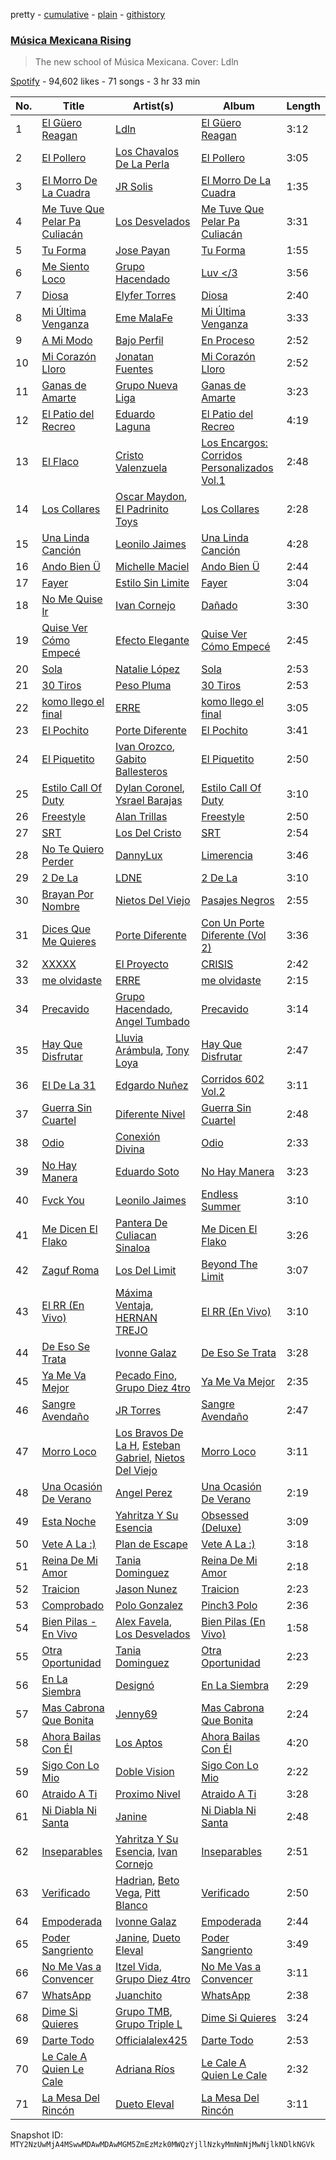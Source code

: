 pretty - [cumulative](/playlists/cumulative/37i9dQZF1DX10A9MXc7csF.md) - [plain](/playlists/plain/37i9dQZF1DX10A9MXc7csF) - [githistory](https://github.githistory.xyz/mackorone/spotify-playlist-archive/blob/main/playlists/plain/37i9dQZF1DX10A9MXc7csF)

### [Música Mexicana Rising](https://open.spotify.com/playlist/37i9dQZF1DX10A9MXc7csF)

> The new school of Música Mexicana\. Cover: Ldln

[Spotify](https://open.spotify.com/user/spotify) - 94,602 likes - 71 songs - 3 hr 33 min

| No. | Title | Artist(s) | Album | Length |
|---|---|---|---|---|
| 1 | [El Güero Reagan](https://open.spotify.com/track/2NtdZRTrLecERsYqZZv5Av) | [Ldln](https://open.spotify.com/artist/6zUohwxj78LtEvlXR4T8fU) | [El Güero Reagan](https://open.spotify.com/album/3z0hSNoK8yEuudWAeuhgct) | 3:12 |
| 2 | [El Pollero](https://open.spotify.com/track/4ThjCHeQomkKoHcCBEenWR) | [Los Chavalos De La Perla](https://open.spotify.com/artist/5w2CwSVYz9o6NUY4RgpCCO) | [El Pollero](https://open.spotify.com/album/5HqTNH8UkhBWWr3H6amZ8C) | 3:05 |
| 3 | [El Morro De La Cuadra](https://open.spotify.com/track/4WhNJBv7kWWoQL2w1zpOSl) | [JR Solis](https://open.spotify.com/artist/2XwuNfW0pS0qb2Mv3iWwrv) | [El Morro De La Cuadra](https://open.spotify.com/album/4PKdlKBjwogesrFS1aneCG) | 1:35 |
| 4 | [Me Tuve Que Pelar Pa Culiacán](https://open.spotify.com/track/1Ltvt6fkT1Pq6t9r70Qe94) | [Los Desvelados](https://open.spotify.com/artist/0JqtmoAuCmkDrdfpHzBBW9) | [Me Tuve Que Pelar Pa Culiacán](https://open.spotify.com/album/60L8KEOT1XsBxkni1EiAlR) | 3:31 |
| 5 | [Tu Forma](https://open.spotify.com/track/0K6oPQDNwG2rMxRuZzWnrz) | [Jose Payan](https://open.spotify.com/artist/3bu6KHyIXxHN29fYhOmQZd) | [Tu Forma](https://open.spotify.com/album/387B38c0gvCoycIJTWZ3Cb) | 1:55 |
| 6 | [Me Siento Loco](https://open.spotify.com/track/35r1E5YvHbESFBjFcWamf6) | [Grupo Hacendado](https://open.spotify.com/artist/06hHiaGkSEyRusl6n2iK3M) | [Luv </3](https://open.spotify.com/album/0MkWhjSNki4PXtKYH26T5L) | 3:56 |
| 7 | [Diosa](https://open.spotify.com/track/5WBLjdaWZjvCGu8KKByxMm) | [Elyfer Torres](https://open.spotify.com/artist/6v4FYm6JuGr0v5F2BVMJGe) | [Diosa](https://open.spotify.com/album/73DZk9XutCRIbqIePKrcLF) | 2:40 |
| 8 | [Mi Última Venganza](https://open.spotify.com/track/0jteQrCsuLwAJAMEZdr8dU) | [Eme MalaFe](https://open.spotify.com/artist/4RFrAp13K0fHKH7IpSdKxi) | [Mi Última Venganza](https://open.spotify.com/album/6wfOTvn87F3laVFBRJdLtm) | 3:33 |
| 9 | [A Mi Modo](https://open.spotify.com/track/5ySVMl1GhcaQ3erDe1PtWj) | [Bajo Perfil](https://open.spotify.com/artist/04CzckYeljqT6be7fR954D) | [En Proceso](https://open.spotify.com/album/5K0PyG668je3HlQgjCu5yp) | 2:52 |
| 10 | [Mi Corazón Lloro](https://open.spotify.com/track/3n4jtmfkK13dHLfVPyfjZg) | [Jonatan Fuentes](https://open.spotify.com/artist/36qA1UP5SWF0hAI313hprG) | [Mi Corazón Lloro](https://open.spotify.com/album/10AOfjxBfLkbJ9XTQBFHuy) | 2:52 |
| 11 | [Ganas de Amarte](https://open.spotify.com/track/7FzqgB7Ho4mMCXXPrZFGRv) | [Grupo Nueva Liga](https://open.spotify.com/artist/0iVRaTxHkNNvEaY1SOD8dk) | [Ganas de Amarte](https://open.spotify.com/album/6RGTD8Hrab0jvfgP3Z56Tt) | 3:23 |
| 12 | [El Patio del Recreo](https://open.spotify.com/track/57euVTGPIu9ctFHs5PvjNV) | [Eduardo Laguna](https://open.spotify.com/artist/0Av9PpyBkQ2p9rwuvrfx2B) | [El Patio del Recreo](https://open.spotify.com/album/3TaL6RfqObbnteKNqTkXxl) | 4:19 |
| 13 | [El Flaco](https://open.spotify.com/track/3I2Eidf1fQyEqax4ICknSN) | [Cristo Valenzuela](https://open.spotify.com/artist/6so6Y6StW5QYgbh8LYytwN) | [Los Encargos: Corridos Personalizados Vol.1](https://open.spotify.com/album/6OqVN25YuE5lhF27nMjgCr) | 2:48 |
| 14 | [Los Collares](https://open.spotify.com/track/46FdwGMcgz6gik4RCpWBAW) | [Oscar Maydon](https://open.spotify.com/artist/3l9G1G9MxH6DaRhwLklaf5), [El Padrinito Toys](https://open.spotify.com/artist/04mzq9GH08zOBRdV2gzmXm) | [Los Collares](https://open.spotify.com/album/1JKGaS4Mr4ZjFRlbDbAFzf) | 2:28 |
| 15 | [Una Linda Canción](https://open.spotify.com/track/3MZ7iOuTBONZuBkiFtCEgn) | [Leonilo Jaimes](https://open.spotify.com/artist/0n7CmDFQT0O48cLiBHx7XH) | [Una Linda Canción](https://open.spotify.com/album/1K9iqpu7B6SJ00AluBmIRw) | 4:28 |
| 16 | [Ando Bien Ü](https://open.spotify.com/track/1x6o9oZPUhniTVaSsqPtX8) | [Michelle Maciel](https://open.spotify.com/artist/4WFwvZ4L8FZbt3qubbQJS6) | [Ando Bien Ü](https://open.spotify.com/album/0HdJEOLEX1nw0XEaFNsmST) | 2:44 |
| 17 | [Fayer](https://open.spotify.com/track/3vnA3XGgCmYuDJBJ5GyTPn) | [Estilo Sin Limite](https://open.spotify.com/artist/3EhvqOxws7gMwok2Z9XOjd) | [Fayer](https://open.spotify.com/album/2YCkZ9WQZ8Ctz0tI4L7MIB) | 3:04 |
| 18 | [No Me Quise Ir](https://open.spotify.com/track/2JltnZUDzrxKuwNjkK5N6Q) | [Ivan Cornejo](https://open.spotify.com/artist/6PH3FLQAxtqYy46Zv08bpV) | [Dañado](https://open.spotify.com/album/1i5VsPI1sXn847oHyXyZCh) | 3:30 |
| 19 | [Quise Ver Cómo Empecé](https://open.spotify.com/track/51AtNwSp96OMUywgEr6BhF) | [Efecto Elegante](https://open.spotify.com/artist/0NHX4tbvyRotP1QBhjTHX3) | [Quise Ver Cómo Empecé](https://open.spotify.com/album/6ALfte3xyJ0nrTbCX9ngLU) | 2:45 |
| 20 | [Sola](https://open.spotify.com/track/2fUqqd6QM5HLaPQVyC1lng) | [Natalie López](https://open.spotify.com/artist/7C69hD7HaCYbhgrVqYiHXU) | [Sola](https://open.spotify.com/album/4Z0DuXLsLDEgd1a3we0MRC) | 2:53 |
| 21 | [30 Tiros](https://open.spotify.com/track/2bRU7HM6NLErB3lfM9BAQI) | [Peso Pluma](https://open.spotify.com/artist/12GqGscKJx3aE4t07u7eVZ) | [30 Tiros](https://open.spotify.com/album/18dH6cfAZmBloSqAGTdFI2) | 2:53 |
| 22 | [komo llego el final](https://open.spotify.com/track/37wrK3Whdi4ZNbPZUiA5hf) | [ERRE](https://open.spotify.com/artist/5OugQZ3PqgRofo9mtzVYN3) | [komo llego el final](https://open.spotify.com/album/41KwENklF7OXxcEGsBkbGF) | 3:05 |
| 23 | [El Pochito](https://open.spotify.com/track/6HI6iABWQLnYiqdYFFe1F2) | [Porte Diferente](https://open.spotify.com/artist/1OZhgL2E9qx49PhVzWRcuf) | [El Pochito](https://open.spotify.com/album/7ziQeB1l4NSn0dWw08yunZ) | 3:41 |
| 24 | [El Piquetito](https://open.spotify.com/track/1A0ZO13qt12Z07I6pVTR1Q) | [Ivan Orozco](https://open.spotify.com/artist/3WG2Qwav9SV56V57SFe92i), [Gabito Ballesteros](https://open.spotify.com/artist/6Sbl0NT50roqWvy746MfVf) | [El Piquetito](https://open.spotify.com/album/1tj8rwJ06KkWtWYPR2Sgxc) | 2:50 |
| 25 | [Estilo Call Of Duty](https://open.spotify.com/track/65zc43qPQdyWJdxjL0e39m) | [Dylan Coronel](https://open.spotify.com/artist/3oBZXbSQHXnxp9sWJcUT7j), [Ysrael Barajas](https://open.spotify.com/artist/1KUm2LsC3HnPKHvIoo4cKu) | [Estilo Call Of Duty](https://open.spotify.com/album/5rs3LSRCXx44C3f8vYsGYu) | 3:10 |
| 26 | [Freestyle](https://open.spotify.com/track/0wI7ORmp7jNtSvEQfCSMaO) | [Alan Trillas](https://open.spotify.com/artist/1z00YgjM64ahCe9dWbZJsE) | [Freestyle](https://open.spotify.com/album/3m8WtFX6l6qgphDmg3LHzo) | 2:50 |
| 27 | [SRT](https://open.spotify.com/track/72Bd9HfYQZnm33DzrzP2Im) | [Los Del Cristo](https://open.spotify.com/artist/3BarTzhsrWCqdYdTuHaXiK) | [SRT](https://open.spotify.com/album/4myKBRPQhCc2dodJLtSzod) | 2:54 |
| 28 | [No Te Quiero Perder](https://open.spotify.com/track/4AwlNIyid3oRyNqX61kTKt) | [DannyLux](https://open.spotify.com/artist/6ElqtIfQsAkEYypgfJIjeK) | [Limerencia](https://open.spotify.com/album/4d9KK2351FK3PAzlqfy8yj) | 3:46 |
| 29 | [2 De La](https://open.spotify.com/track/2ImJtl2zKUto4nB34YJHBO) | [LDNE](https://open.spotify.com/artist/5hkcGbdTv8nC62vVT7RJmZ) | [2 De La](https://open.spotify.com/album/5mffXgdpyrt2qyOejlBK7u) | 3:10 |
| 30 | [Brayan Por Nombre](https://open.spotify.com/track/1QPXsKEWJLmSflzQXoPylN) | [Nietos Del Viejo](https://open.spotify.com/artist/3sC7anQFAQtZNYpADNh5EH) | [Pasajes Negros](https://open.spotify.com/album/4trLYsGUm6UmLuhdlMAC7A) | 2:55 |
| 31 | [Dices Que Me Quieres](https://open.spotify.com/track/6YjnTgoNTiRKIcSGcFRZwE) | [Porte Diferente](https://open.spotify.com/artist/1OZhgL2E9qx49PhVzWRcuf) | [Con Un Porte Diferente \(Vol 2\)](https://open.spotify.com/album/23uvyq2VGIf4l5uUt9OgHN) | 3:36 |
| 32 | [XXXXX](https://open.spotify.com/track/6a722MT4feZC2A1ZRVjDI0) | [El Proyecto](https://open.spotify.com/artist/5tm5SxkL3KMVzl9XQvr5Ai) | [CRISIS](https://open.spotify.com/album/4pVG8E79smfV0m2S1KUTGX) | 2:42 |
| 33 | [me olvidaste](https://open.spotify.com/track/72nuzO5wkGs5S7qq6dddtH) | [ERRE](https://open.spotify.com/artist/5OugQZ3PqgRofo9mtzVYN3) | [me olvidaste](https://open.spotify.com/album/4qoeo1Oc7rWrHxpUoIhpke) | 2:15 |
| 34 | [Precavido](https://open.spotify.com/track/5DI9CQ9cvvOnIlA5HDH3Qa) | [Grupo Hacendado](https://open.spotify.com/artist/06hHiaGkSEyRusl6n2iK3M), [Angel Tumbado](https://open.spotify.com/artist/6Vlv2tBpKw6ib5C7DHkOfq) | [Precavido](https://open.spotify.com/album/4qCTImRLK3QxDT2bziOAwO) | 3:14 |
| 35 | [Hay Que Disfrutar](https://open.spotify.com/track/4lddujOxgHNcfmCvj9ajzy) | [Lluvia Arámbula](https://open.spotify.com/artist/1GNHRCTZBHUf8rYfPTjT92), [Tony Loya](https://open.spotify.com/artist/6n4UZ6Nju0cFj8VSoYCN6L) | [Hay Que Disfrutar](https://open.spotify.com/album/71u20Cjtd4giAmYqL1a58D) | 2:47 |
| 36 | [El De La 31](https://open.spotify.com/track/2NpJMRaVvvZia0uVDcZJMe) | [Edgardo Nuñez](https://open.spotify.com/artist/0mA4dkNGiN4fqTBi2SLlAv) | [Corridos 602 Vol.2](https://open.spotify.com/album/7dTvUbDrd00XPzv52KruTk) | 3:11 |
| 37 | [Guerra Sin Cuartel](https://open.spotify.com/track/1gcmEv26KMm3zzJIBFq2XQ) | [Diferente Nivel](https://open.spotify.com/artist/5dHdCFMXwl9JofjKjS1MW0) | [Guerra Sin Cuartel](https://open.spotify.com/album/7tGjK4C7DkQwmViEtev57v) | 2:48 |
| 38 | [Odio](https://open.spotify.com/track/3lD9MZbyyl6fAirYEgmABl) | [Conexión Divina](https://open.spotify.com/artist/4VNRWgZyB5AiSw4jlGDVLy) | [Odio](https://open.spotify.com/album/0ms6fqC1BTdBC8EXPVu7fj) | 2:33 |
| 39 | [No Hay Manera](https://open.spotify.com/track/3JgqK05SpGrrsLwo7Z9TQz) | [Eduardo Soto](https://open.spotify.com/artist/2iCcqtXpDIFCLn1DnvUGQR) | [No Hay Manera](https://open.spotify.com/album/7AzS9OtFaaMRzuGatOaLkI) | 3:23 |
| 40 | [Fvck You](https://open.spotify.com/track/1ZME1QjPhFwmbLmBOcsaLL) | [Leonilo Jaimes](https://open.spotify.com/artist/0n7CmDFQT0O48cLiBHx7XH) | [Endless Summer](https://open.spotify.com/album/5MfVyzPs79cE0RKF1aboZ6) | 3:10 |
| 41 | [Me Dicen El Flako](https://open.spotify.com/track/5hDF2fwSXqYs6IHn0AfDbr) | [Pantera De Culiacan Sinaloa](https://open.spotify.com/artist/0mRXQOJkMRuEgfF345LOZ0) | [Me Dicen El Flako](https://open.spotify.com/album/38QIc89fCIfpoO54hRTk7U) | 3:26 |
| 42 | [Zaguf Roma](https://open.spotify.com/track/6q2afTIs8vAZTgpgcFctK1) | [Los Del Limit](https://open.spotify.com/artist/4pQxRQ2bUyVpk89wzztCLw) | [Beyond The Limit](https://open.spotify.com/album/5KwiZ0Ly7gpV8t7uvX7ZvT) | 3:07 |
| 43 | [El RR \(En Vivo\)](https://open.spotify.com/track/1mvH121Rpxenvz9eQBERcM) | [Máxima Ventaja](https://open.spotify.com/artist/5I8HriBeRyNsjTLSHsok0N), [HERNAN TREJO](https://open.spotify.com/artist/2JW58Zzu11HCWLaMou9UGD) | [El RR \(En Vivo\)](https://open.spotify.com/album/3LfQ4z2sO0vDLipoqeksrT) | 3:10 |
| 44 | [De Eso Se Trata](https://open.spotify.com/track/4flMkf6UihqV8CzBhjPTWY) | [Ivonne Galaz](https://open.spotify.com/artist/3YXGxdYldEXVVlCdCkFD5G) | [De Eso Se Trata](https://open.spotify.com/album/4xf4CpJ7t9eFdEiWOowDm8) | 3:28 |
| 45 | [Ya Me Va Mejor](https://open.spotify.com/track/2Se8iSCMXXEd6UD0bI4efk) | [Pecado Fino](https://open.spotify.com/artist/7in2XM36SfAiMMiXcjr4Lj), [Grupo Diez 4tro](https://open.spotify.com/artist/6ubJLRTVzomuWIScbguoSY) | [Ya Me Va Mejor](https://open.spotify.com/album/3RgShSLXoIuOWKEgziNjEx) | 2:35 |
| 46 | [Sangre Avendaño](https://open.spotify.com/track/6K9JdTjaP3A3yLP70pai9J) | [JR Torres](https://open.spotify.com/artist/38Bf9u0Tg0JOEcjxzqSuAj) | [Sangre Avendaño](https://open.spotify.com/album/3Yt8oT3W1Efx00jW3hi1JL) | 2:47 |
| 47 | [Morro Loco](https://open.spotify.com/track/13jmfAORh7hAITtCvzVJ9i) | [Los Bravos De La H](https://open.spotify.com/artist/1ZsgdJmEpCrG7a4fMeiFOr), [Esteban Gabriel](https://open.spotify.com/artist/6RPeBghYnSwGV6FOw7huuN), [Nietos Del Viejo](https://open.spotify.com/artist/3sC7anQFAQtZNYpADNh5EH) | [Morro Loco](https://open.spotify.com/album/5SqZnMWQE3La3QJSeeOX0c) | 3:11 |
| 48 | [Una Ocasión De Verano](https://open.spotify.com/track/3rMfRM6oZDISCraYfSBUND) | [Angel Perez](https://open.spotify.com/artist/39dTY1F07rdtbJ1zgjDQOe) | [Una Ocasión De Verano](https://open.spotify.com/album/5DYMmAQ5sUT2eXmmGReLfO) | 2:19 |
| 49 | [Esta Noche](https://open.spotify.com/track/2sVM0on2db42X3aH5hrx7o) | [Yahritza Y Su Esencia](https://open.spotify.com/artist/51ZSh80McCt7vbqHouzW0A) | [Obsessed \(Deluxe\)](https://open.spotify.com/album/39CdVx9DN5FtCzIyqkrzAq) | 3:09 |
| 50 | [Vete A La :\)](https://open.spotify.com/track/5aJUIm3JeJ7BnRlAkOiY2V) | [Plan de Escape](https://open.spotify.com/artist/4y4uRSNiwurNnkWn9I0z7R) | [Vete A La :\)](https://open.spotify.com/album/6UOkpv7AhnnmOfK2fRhi1E) | 3:18 |
| 51 | [Reina De Mi Amor](https://open.spotify.com/track/0jR9yktMaTQcaCVWCkq6zV) | [Tania Dominguez](https://open.spotify.com/artist/1GijCBCaciNgWn7Z0HeZ7v) | [Reina De Mi Amor](https://open.spotify.com/album/1vtIbdkq7ThJ685gWkMwEP) | 2:18 |
| 52 | [Traicion](https://open.spotify.com/track/6foLEHQX4yEwLkUwVNLDTF) | [Jason Nunez](https://open.spotify.com/artist/5QRR2yQ8isWuBfcS1FbqSH) | [Traicion](https://open.spotify.com/album/3fWRVIMs4hZe0qVZbHh1wT) | 2:23 |
| 53 | [Comprobado](https://open.spotify.com/track/6Bc611lAS5IxW05vlJ8xYv) | [Polo Gonzalez](https://open.spotify.com/artist/0OpXeanba0vYnyoft00BP6) | [Pinch3 Polo](https://open.spotify.com/album/1wiIT4mP1CKDmcP0AWCeOR) | 2:36 |
| 54 | [Bien Pilas \- En Vivo](https://open.spotify.com/track/5ZqOPZHB23bTEh0Q0p3Qii) | [Alex Favela](https://open.spotify.com/artist/5TcnuUD5MHBfd1cO4kweWD), [Los Desvelados](https://open.spotify.com/artist/0JqtmoAuCmkDrdfpHzBBW9) | [Bien Pilas \(En Vivo\)](https://open.spotify.com/album/01XwB5pr3dKiLgahNUSvLg) | 1:58 |
| 55 | [Otra Oportunidad](https://open.spotify.com/track/0mbMWo3O3iewwXaruG4a7D) | [Tania Dominguez](https://open.spotify.com/artist/1GijCBCaciNgWn7Z0HeZ7v) | [Otra Oportunidad](https://open.spotify.com/album/2ZU47NVnfW1h5mpYSrRcLK) | 2:23 |
| 56 | [En La Siembra](https://open.spotify.com/track/5GChQ50BdF3oK5jSvArtp3) | [Designó](https://open.spotify.com/artist/0U8mxS5KYSDoQTrziRHfL4) | [En La Siembra](https://open.spotify.com/album/0bkVHcppGjTPZffNU0BMIX) | 2:29 |
| 57 | [Mas Cabrona Que Bonita](https://open.spotify.com/track/4x40dx1jX4QjuUsIJUrqCX) | [Jenny69](https://open.spotify.com/artist/7jqoLHB45Xqz6PGUnqWrYX) | [Mas Cabrona Que Bonita](https://open.spotify.com/album/6kZEj6Kq8uCWXTcBxJD9yN) | 2:24 |
| 58 | [Ahora Bailas Con Él](https://open.spotify.com/track/5yPI7QUoey5bpyGhecujrR) | [Los Aptos](https://open.spotify.com/artist/4tenlYn9MG8Fda3OyDtPRO) | [Ahora Bailas Con Él](https://open.spotify.com/album/0vZ4LGuN4iAvFp8LzRlTrb) | 4:20 |
| 59 | [Sigo Con Lo Mio](https://open.spotify.com/track/5jhanDbxGEBawATLvPZ00j) | [Doble Vision](https://open.spotify.com/artist/5YQwShxECKFKPcmHRx9LDa) | [Sigo Con Lo Mio](https://open.spotify.com/album/3McmdXpjUZRFpHmw2F2KSX) | 2:22 |
| 60 | [Atraido A Ti](https://open.spotify.com/track/3yX2QyAOg06lxR884Z1rCc) | [Proximo Nivel](https://open.spotify.com/artist/3aEa0X3wMYErFrys1jgV94) | [Atraido A Ti](https://open.spotify.com/album/3tVAJYtpVoW46Ey2Tfn22L) | 3:28 |
| 61 | [Ni Diabla Ni Santa](https://open.spotify.com/track/1NncWv7T19isafndpzddUd) | [Janine](https://open.spotify.com/artist/0lu4CrVNwnwEblIqvD5A5z) | [Ni Diabla Ni Santa](https://open.spotify.com/album/43RfcDptMd2B5QoC5uhHIr) | 2:48 |
| 62 | [Inseparables](https://open.spotify.com/track/57GWBz1UtT6iei1jrbkovI) | [Yahritza Y Su Esencia](https://open.spotify.com/artist/51ZSh80McCt7vbqHouzW0A), [Ivan Cornejo](https://open.spotify.com/artist/6PH3FLQAxtqYy46Zv08bpV) | [Inseparables](https://open.spotify.com/album/31DfpAhFnPyIXUZFWdu32y) | 2:51 |
| 63 | [Verificado](https://open.spotify.com/track/49P3Ix6GHwKYUR1IQaiYdQ) | [Hadrian](https://open.spotify.com/artist/2F9icYS5KP4Td9nbxIjo9q), [Beto Vega](https://open.spotify.com/artist/4sB1zr9B9t2OgQtdejswak), [Pitt Blanco](https://open.spotify.com/artist/30gIMGuXt3QKpyVQHhJc8o) | [Verificado](https://open.spotify.com/album/7qttMMoI0JGaClH0GvE6YA) | 2:50 |
| 64 | [Empoderada](https://open.spotify.com/track/7n7NCdkIoSDB5VTazPcKFP) | [Ivonne Galaz](https://open.spotify.com/artist/3YXGxdYldEXVVlCdCkFD5G) | [Empoderada](https://open.spotify.com/album/5BO9Ecu5Qk8t5Z7MBhXSWD) | 2:44 |
| 65 | [Poder Sangriento](https://open.spotify.com/track/1ywZ5YvDT4hbGk1Dg31cEf) | [Janine](https://open.spotify.com/artist/0lu4CrVNwnwEblIqvD5A5z), [Dueto Eleval](https://open.spotify.com/artist/33gpRuqgapD4OaV9kcODrK) | [Poder Sangriento](https://open.spotify.com/album/5JBsJBLvGoQ9m4hnHcMVao) | 3:49 |
| 66 | [No Me Vas a Convencer](https://open.spotify.com/track/7IvGeDoYKcrom8ebfev28U) | [Itzel Vida](https://open.spotify.com/artist/60PTHScdfpSSM2RcN0CpUC), [Grupo Diez 4tro](https://open.spotify.com/artist/6ubJLRTVzomuWIScbguoSY) | [No Me Vas a Convencer](https://open.spotify.com/album/4Y2nV2o9h5x7UidmFfUNRf) | 3:11 |
| 67 | [WhatsApp](https://open.spotify.com/track/2dpxmuF4RltdQvh0sg5wcA) | [Juanchito](https://open.spotify.com/artist/5dHeVV4GJVmQwEWqqOuB8v) | [WhatsApp](https://open.spotify.com/album/27iHl47FNY4y2h4LJLCv98) | 2:38 |
| 68 | [Dime Si Quieres](https://open.spotify.com/track/25syqOq8oWVEFD1BXzZtDc) | [Grupo TMB](https://open.spotify.com/artist/3QknSu5Hr8QrEGl3rzQOPT), [Grupo Triple L](https://open.spotify.com/artist/63VkI7oaQL2Ou1KH9FhN3k) | [Dime Si Quieres](https://open.spotify.com/album/4mgwtCz1O7H5LZQoUQRhae) | 3:24 |
| 69 | [Darte Todo](https://open.spotify.com/track/71GxMOVQDOT2GSvp9mJddM) | [Officialalex425](https://open.spotify.com/artist/2cmqbSrv0RSUeYRuWkqSiQ) | [Darte Todo](https://open.spotify.com/album/0P9fkEPK48Vr4kmSNmg1bq) | 2:53 |
| 70 | [Le Cale A Quien Le Cale](https://open.spotify.com/track/2nhM06RQQ8uY8s0JdCBKod) | [Adriana Ríos](https://open.spotify.com/artist/2JnRvy27x6anarTXTHE9jo) | [Le Cale A Quien Le Cale](https://open.spotify.com/album/39KCoeSQExkWfgYx4UuvQn) | 2:32 |
| 71 | [La Mesa Del Rincón](https://open.spotify.com/track/6mHI2pjKDzYKawO8U0L9Bs) | [Dueto Eleval](https://open.spotify.com/artist/33gpRuqgapD4OaV9kcODrK) | [La Mesa Del Rincón](https://open.spotify.com/album/2NUqSexHJyP9WOX1Gy7DT4) | 3:11 |

Snapshot ID: `MTY2NzUwMjA4MSwwMDAwMDAwMGM5ZmEzMzk0MWQzYjllNzkyMmNmNjMwNjlkNDlkNGVk`

